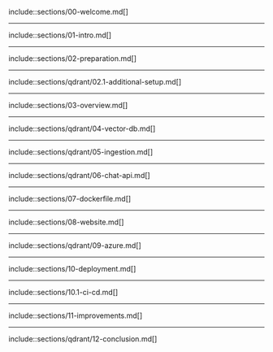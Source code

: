include::sections/00-welcome.md[]

---

include::sections/01-intro.md[]

---

include::sections/02-preparation.md[]

---

include::sections/qdrant/02.1-additional-setup.md[]

---

include::sections/03-overview.md[]

---

include::sections/qdrant/04-vector-db.md[]

---

include::sections/qdrant/05-ingestion.md[]

---

include::sections/qdrant/06-chat-api.md[]

---

include::sections/07-dockerfile.md[]

---

include::sections/08-website.md[]

---

include::sections/qdrant/09-azure.md[]

---

include::sections/10-deployment.md[]

---

include::sections/10.1-ci-cd.md[]

---

include::sections/11-improvements.md[]

---

include::sections/qdrant/12-conclusion.md[]
